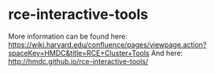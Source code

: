 rce-interactive-tools
=====================

More information can be found here: https://wiki.harvard.edu/confluence/pages/viewpage.action?spaceKey=HMDC&title=RCE+Cluster+Tools
And here: http://hmdc.github.io/rce-interactive-tools/
